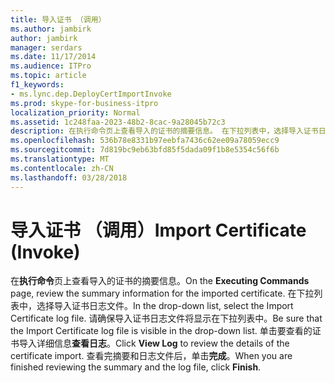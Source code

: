 ```yaml
---
title: 导入证书 （调用）
ms.author: jambirk
author: jambirk
manager: serdars
ms.date: 11/17/2014
ms.audience: ITPro
ms.topic: article
f1_keywords:
- ms.lync.dep.DeployCertImportInvoke
ms.prod: skype-for-business-itpro
localization_priority: Normal
ms.assetid: 1c248faa-2023-48b2-8cac-9a28045b72c3
description: 在执行命令页上查看导入的证书的摘要信息。 在下拉列表中，选择导入证书日志文件。 请确保导入证书日志文件将显示在下拉列表中。 单击查看日志以查看证书导入的详细信息。 查看完摘要和日志文件后，单击完成。
ms.openlocfilehash: 536b78e8331b97eebfa7436c62ee09a78059ecc9
ms.sourcegitcommit: 7d819bc9eb63bfd85f5dada09f1b8e5354c56f6b
ms.translationtype: MT
ms.contentlocale: zh-CN
ms.lasthandoff: 03/28/2018
---
```

# <a name="import-certificate-invoke"></a><span data-ttu-id="ab21f-107">导入证书 （调用）</span><span class="sxs-lookup"><span data-stu-id="ab21f-107">Import Certificate (Invoke)</span></span>
 
<span data-ttu-id="ab21f-108">在**执行命令**页上查看导入的证书的摘要信息。</span><span class="sxs-lookup"><span data-stu-id="ab21f-108">On the **Executing Commands** page, review the summary information for the imported certificate.</span></span> <span data-ttu-id="ab21f-109">在下拉列表中，选择导入证书日志文件。</span><span class="sxs-lookup"><span data-stu-id="ab21f-109">In the drop-down list, select the Import Certificate log file.</span></span> <span data-ttu-id="ab21f-110">请确保导入证书日志文件将显示在下拉列表中。</span><span class="sxs-lookup"><span data-stu-id="ab21f-110">Be sure that the Import Certificate log file is visible in the drop-down list.</span></span> <span data-ttu-id="ab21f-111">单击要查看的证书导入详细信息**查看日志**。</span><span class="sxs-lookup"><span data-stu-id="ab21f-111">Click **View Log** to review the details of the certificate import.</span></span> <span data-ttu-id="ab21f-112">查看完摘要和日志文件后，单击**完成**。</span><span class="sxs-lookup"><span data-stu-id="ab21f-112">When you are finished reviewing the summary and the log file, click **Finish**.</span></span>
  

